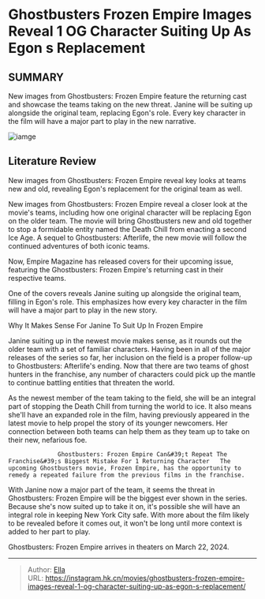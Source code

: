 # Ghostbusters Frozen Empire Images Reveal 1 OG Character Suiting Up As Egon s Replacement


## SUMMARY 






  New images from Ghostbusters: Frozen Empire feature the returning cast and showcase the teams taking on the new threat.   Janine will be suiting up alongside the original team, replacing Egon&#39;s role.   Every key character in the film will have a major part to play in the new narrative.  

![iamge](https://static1.srcdn.com/wordpress/wp-content/uploads/2024/01/egon-ghostbusters-twinkie.jpg)

## Literature Review

New images from Ghostbusters: Frozen Empire reveal key looks at teams new and old, revealing Egon&#39;s replacement for the original team as well.




New images from Ghostbusters: Frozen Empire reveal a closer look at the movie&#39;s teams, including how one original character will be replacing Egon on the older team. The movie will bring Ghostbusters new and old together to stop a formidable entity named the Death Chill from enacting a second Ice Age. A sequel to Ghostbusters: Afterlife, the new movie will follow the continued adventures of both iconic teams.




Now, Empire Magazine has released covers for their upcoming issue, featuring the Ghostbusters: Frozen Empire&#39;s returning cast in their respective teams.


 

One of the covers reveals Janine suiting up alongside the original team, filling in Egon&#39;s role. This emphasizes how every key character in the film will have a major part to play in the new story.


 Why It Makes Sense For Janine To Suit Up In Frozen Empire 
          

Janine suiting up in the newest movie makes sense, as it rounds out the older team with a set of familiar characters. Having been in all of the major releases of the series so far, her inclusion on the field is a proper follow-up to Ghostbusters: Afterlife&#39;s ending. Now that there are two teams of ghost hunters in the franchise, any number of characters could pick up the mantle to continue battling entities that threaten the world.




As the newest member of the team taking to the field, she will be an integral part of stopping the Death Chill from turning the world to ice. It also means she&#39;ll have an expanded role in the film, having previously appeared in the latest movie to help propel the story of its younger newcomers. Her connection between both teams can help them as they team up to take on their new, nefarious foe.

                  Ghostbusters: Frozen Empire Can&#39;t Repeat The Franchise&#39;s Biggest Mistake For 1 Returning Character   The upcoming Ghostbusters movie, Frozen Empire, has the opportunity to remedy a repeated failure from the previous films in the franchise.   

With Janine now a major part of the team, it seems the threat in Ghostbusters: Frozen Empire will be the biggest ever shown in the series. Because she&#39;s now suited up to take it on, it&#39;s possible she will have an integral role in keeping New York City safe. With more about the film likely to be revealed before it comes out, it won&#39;t be long until more context is added to her part to play.






Ghostbusters: Frozen Empire arrives in theaters on March 22, 2024.






---

> Author: [Ella](https://instagram.hk.cn/)  
> URL: https://instagram.hk.cn/movies/ghostbusters-frozen-empire-images-reveal-1-og-character-suiting-up-as-egon-s-replacement/  

